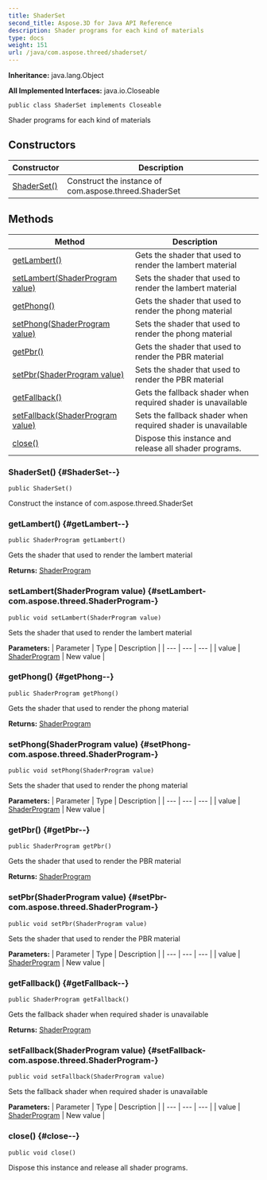 ```yaml
---
title: ShaderSet
second_title: Aspose.3D for Java API Reference
description: Shader programs for each kind of materials
type: docs
weight: 151
url: /java/com.aspose.threed/shaderset/
---
```


**Inheritance:**
java.lang.Object

**All Implemented Interfaces:**
java.io.Closeable
```
public class ShaderSet implements Closeable
```

Shader programs for each kind of materials
## Constructors

| Constructor | Description |
| --- | --- |
| [ShaderSet()](#ShaderSet--) | Construct the instance of com.aspose.threed.ShaderSet |
## Methods

| Method | Description |
| --- | --- |
| [getLambert()](#getLambert--) | Gets the shader that used to render the lambert material |
| [setLambert(ShaderProgram value)](#setLambert-com.aspose.threed.ShaderProgram-) | Sets the shader that used to render the lambert material |
| [getPhong()](#getPhong--) | Gets the shader that used to render the phong material |
| [setPhong(ShaderProgram value)](#setPhong-com.aspose.threed.ShaderProgram-) | Sets the shader that used to render the phong material |
| [getPbr()](#getPbr--) | Gets the shader that used to render the PBR material |
| [setPbr(ShaderProgram value)](#setPbr-com.aspose.threed.ShaderProgram-) | Sets the shader that used to render the PBR material |
| [getFallback()](#getFallback--) | Gets the fallback shader when required shader is unavailable |
| [setFallback(ShaderProgram value)](#setFallback-com.aspose.threed.ShaderProgram-) | Sets the fallback shader when required shader is unavailable |
| [close()](#close--) | Dispose this instance and release all shader programs. |
### ShaderSet() {#ShaderSet--}
```
public ShaderSet()
```


Construct the instance of com.aspose.threed.ShaderSet

### getLambert() {#getLambert--}
```
public ShaderProgram getLambert()
```


Gets the shader that used to render the lambert material

**Returns:**
[ShaderProgram](../../com.aspose.threed/shaderprogram)
### setLambert(ShaderProgram value) {#setLambert-com.aspose.threed.ShaderProgram-}
```
public void setLambert(ShaderProgram value)
```


Sets the shader that used to render the lambert material

**Parameters:**
| Parameter | Type | Description |
| --- | --- | --- |
| value | [ShaderProgram](../../com.aspose.threed/shaderprogram) | New value |

### getPhong() {#getPhong--}
```
public ShaderProgram getPhong()
```


Gets the shader that used to render the phong material

**Returns:**
[ShaderProgram](../../com.aspose.threed/shaderprogram)
### setPhong(ShaderProgram value) {#setPhong-com.aspose.threed.ShaderProgram-}
```
public void setPhong(ShaderProgram value)
```


Sets the shader that used to render the phong material

**Parameters:**
| Parameter | Type | Description |
| --- | --- | --- |
| value | [ShaderProgram](../../com.aspose.threed/shaderprogram) | New value |

### getPbr() {#getPbr--}
```
public ShaderProgram getPbr()
```


Gets the shader that used to render the PBR material

**Returns:**
[ShaderProgram](../../com.aspose.threed/shaderprogram)
### setPbr(ShaderProgram value) {#setPbr-com.aspose.threed.ShaderProgram-}
```
public void setPbr(ShaderProgram value)
```


Sets the shader that used to render the PBR material

**Parameters:**
| Parameter | Type | Description |
| --- | --- | --- |
| value | [ShaderProgram](../../com.aspose.threed/shaderprogram) | New value |

### getFallback() {#getFallback--}
```
public ShaderProgram getFallback()
```


Gets the fallback shader when required shader is unavailable

**Returns:**
[ShaderProgram](../../com.aspose.threed/shaderprogram)
### setFallback(ShaderProgram value) {#setFallback-com.aspose.threed.ShaderProgram-}
```
public void setFallback(ShaderProgram value)
```


Sets the fallback shader when required shader is unavailable

**Parameters:**
| Parameter | Type | Description |
| --- | --- | --- |
| value | [ShaderProgram](../../com.aspose.threed/shaderprogram) | New value |

### close() {#close--}
```
public void close()
```


Dispose this instance and release all shader programs.

